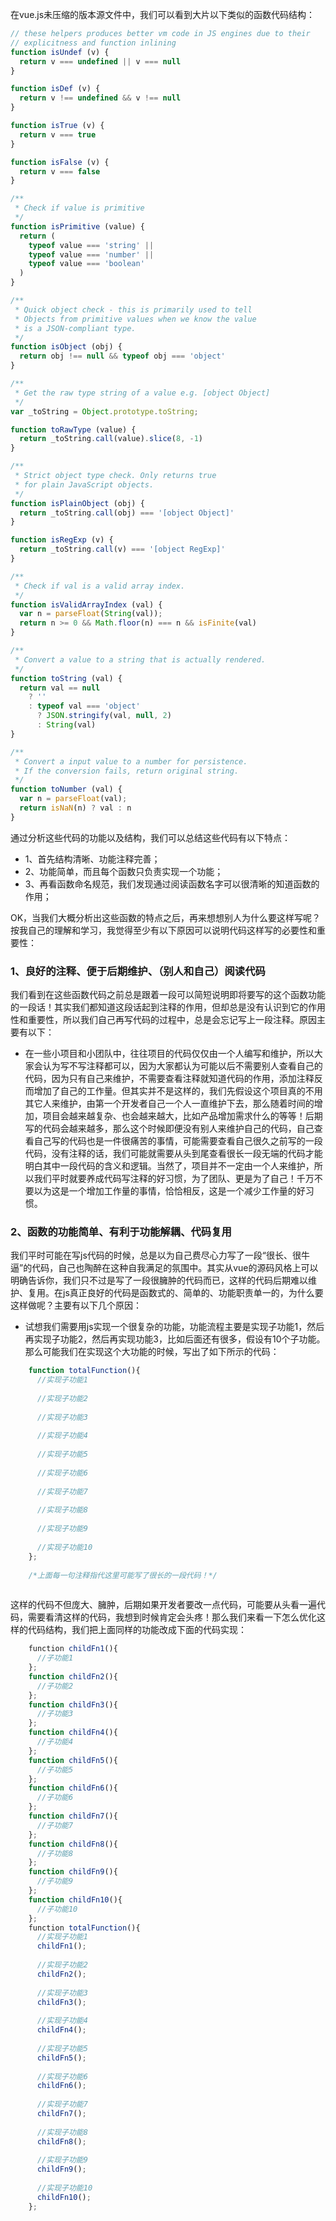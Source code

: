 在vue.js未压缩的版本源文件中，我们可以看到大片以下类似的函数代码结构：

```javascript
// these helpers produces better vm code in JS engines due to their
// explicitness and function inlining
function isUndef (v) {
  return v === undefined || v === null
}

function isDef (v) {
  return v !== undefined && v !== null
}

function isTrue (v) {
  return v === true
}

function isFalse (v) {
  return v === false
}

/**
 * Check if value is primitive
 */
function isPrimitive (value) {
  return (
    typeof value === 'string' ||
    typeof value === 'number' ||
    typeof value === 'boolean'
  )
}

/**
 * Quick object check - this is primarily used to tell
 * Objects from primitive values when we know the value
 * is a JSON-compliant type.
 */
function isObject (obj) {
  return obj !== null && typeof obj === 'object'
}

/**
 * Get the raw type string of a value e.g. [object Object]
 */
var _toString = Object.prototype.toString;

function toRawType (value) {
  return _toString.call(value).slice(8, -1)
}

/**
 * Strict object type check. Only returns true
 * for plain JavaScript objects.
 */
function isPlainObject (obj) {
  return _toString.call(obj) === '[object Object]'
}

function isRegExp (v) {
  return _toString.call(v) === '[object RegExp]'
}

/**
 * Check if val is a valid array index.
 */
function isValidArrayIndex (val) {
  var n = parseFloat(String(val));
  return n >= 0 && Math.floor(n) === n && isFinite(val)
}

/**
 * Convert a value to a string that is actually rendered.
 */
function toString (val) {
  return val == null
    ? ''
    : typeof val === 'object'
      ? JSON.stringify(val, null, 2)
      : String(val)
}

/**
 * Convert a input value to a number for persistence.
 * If the conversion fails, return original string.
 */
function toNumber (val) {
  var n = parseFloat(val);
  return isNaN(n) ? val : n
}

```

通过分析这些代码的功能以及结构，我们可以总结这些代码有以下特点：

* 1、首先结构清晰、功能注释完善；
* 2、功能简单，而且每个函数只负责实现一个功能；
* 3、再看函数命名规范，我们发现通过阅读函数名字可以很清晰的知道函数的作用；

OK，当我们大概分析出这些函数的特点之后，再来想想别人为什么要这样写呢？按我自己的理解和学习，我觉得至少有以下原因可以说明代码这样写的必要性和重要性：

### 1、良好的注释、便于后期维护、（别人和自己）阅读代码

我们看到在这些函数代码之前总是跟着一段可以简短说明即将要写的这个函数功能的一段话！其实我们都知道这段话起到注释的作用，但却总是没有认识到它的作用性和重要性，所以我们自己再写代码的过程中，总是会忘记写上一段注释。原因主要有以下：

* 在一些小项目和小团队中，往往项目的代码仅仅由一个人编写和维护，所以大家会认为写不写注释都可以，因为大家都认为可能以后不需要别人查看自己的代码，因为只有自己来维护，不需要查看注释就知道代码的作用，添加注释反而增加了自己的工作量。但其实并不是这样的，我们先假设这个项目真的不用其它人来维护，由第一个开发者自己一个人一直维护下去，那么随着时间的增加，项目会越来越复杂、也会越来越大，比如产品增加需求什么的等等！后期写的代码会越来越多，那么这个时候即便没有别人来维护自己的代码，自己查看自己写的代码也是一件很痛苦的事情，可能需要查看自己很久之前写的一段代码，没有注释的话，我们可能就需要从头到尾查看很长一段无端的代码才能明白其中一段代码的含义和逻辑。当然了，项目并不一定由一个人来维护，所以我们平时就要养成代码写注释的好习惯，为了团队、更是为了自己！千万不要以为这是一个增加工作量的事情，恰恰相反，这是一个减少工作量的好习惯。

### 2、函数的功能简单、有利于功能解耦、代码复用

我们平时可能在写js代码的时候，总是以为自己费尽心力写了一段“很长、很牛逼”的代码，自己也陶醉在这种自我满足的氛围中。其实从vue的源码风格上可以明确告诉你，我们只不过是写了一段很臃肿的代码而已，这样的代码后期难以维护、复用。在js真正良好的代码是函数式的、简单的、功能职责单一的，为什么要这样做呢？主要有以下几个原因：

* 试想我们需要用js实现一个很复杂的功能，功能流程主要是实现子功能1，然后再实现子功能2，然后再实现功能3，比如后面还有很多，假设有10个子功能。那么可能我们在实现这个大功能的时候，写出了如下所示的代码：

```javascript
    function totalFunction(){
      //实现子功能1
      
      //实现子功能2
      
      //实现子功能3
      
      //实现子功能4
      
      //实现子功能5
      
      //实现子功能6
      
      //实现子功能7
      
      //实现子功能8
      
      //实现子功能9
      
      //实现子功能10
    };
    
    /*上面每一句注释指代这里可能写了很长的一段代码！*/
  
```

这样的代码不但庞大、臃肿，后期如果开发者要改一点代码，可能要从头看一遍代码，需要看清这样的代码，我想到时候肯定会头疼！那么我们来看一下怎么优化这样的代码结构，我们把上面同样的功能改成下面的代码实现：

```javascript
    function childFn1(){
      //子功能1
    };
    function childFn2(){
      //子功能2
    };
    function childFn3(){
      //子功能3
    };
    function childFn4(){
      //子功能4
    };
    function childFn5(){
      //子功能5
    };
    function childFn6(){
      //子功能6
    };
    function childFn7(){
      //子功能7
    };
    function childFn8(){
      //子功能8
    };
    function childFn9(){
      //子功能9
    };
    function childFn10(){
      //子功能10
    };
    function totalFunction(){
      //实现子功能1
      childFn1();
      
      //实现子功能2
      childFn2();
      
      //实现子功能3
      childFn3();
      
      //实现子功能4
      childFn4();
      
      //实现子功能5
      childFn5();
      
      //实现子功能6
      childFn6();
      
      //实现子功能7
      childFn7();
      
      //实现子功能8
      childFn8();
      
      //实现子功能9
      childFn9();
      
      //实现子功能10
      childFn10();
    };
    
```





